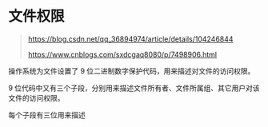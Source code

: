 # 文件权限

> https://blog.csdn.net/qq_36894974/article/details/104246844
>
> https://www.cnblogs.com/sxdcgaq8080/p/7498906.html

操作系统为文件设置了 9 位二进制数字保护代码，用来描述对文件的访问权限。

9 位代码中又有三个子段，分别用来描述文件所有者、文件所属组、其它用户对该文件的访问权限。

每个子段有三位用来描述
